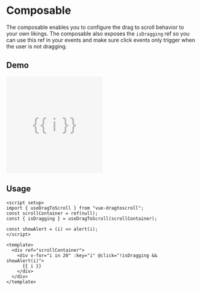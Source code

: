 # Composable

The composable enables you to configure the drag to scroll behavior to your own likings. The composable also exposes the `isDragging` ref so you can use this ref in your events and make sure click events only trigger when the user is not dragging. 

## Demo
<script setup>
import { ref } from "vue";
import { useDragToScroll } from "../lib/main";
const scrollContainer = ref(null);
const { isDragging } = useDragToScroll(scrollContainer);

const showAlert = (i) => alert(i);
</script>

<div ref="scrollContainer" class="container">
  <div v-for="i in 20" :key="i" class="container-item" @click="!isDragging && showAlert(i)">
    {{ i }}
  </div>
</div>

## Usage
```vue
<script setup>
import { useDragToScroll } from "vue-dragtoscroll";
const scrollContainer = ref(null);
const { isDragging } = useDragToScroll(scrollContainer);

const showAlert = (i) => alert(i);
</script>

<template>
  <div ref="scrollContainer">
    <div v-for="i in 20" :key="i" @click="!isDragging && showAlert(i)">
      {{ i }}
    </div>
  </div>
</template>
```

<style scoped>
.container {
  display: flex;
  flex-wrap: nowrap;
  width: 100%;
}

.directive {
  margin-top: 2rem;
}

.container-item {
  height: 16rem;
  aspect-ratio: 1/1;
  background-color: rgba(240, 240, 240, .5);
  color: rgba(31, 31, 31, .3);
  margin-right: 1rem;
  display: grid;
  place-items: center;
  font-size: 3rem;
  user-select: none;
}

.directive .container-item {
  background-color: #c4e89e;
  border: 1px solid #6f8559;
}
</style>